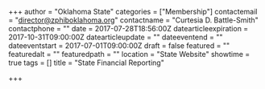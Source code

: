 +++
author = "Oklahoma State"
categories = ["Membership"]
contactemail = "director@zphiboklahoma.org"
contactname = "Curtesia D. Battle-Smith"
contactphone = ""
date = 2017-07-28T18:56:00Z
datearticleexpiration = 2017-10-31T09:00:00Z
datearticleupdate = ""
dateeventend = ""
dateeventstart = 2017-07-01T09:00:00Z
draft = false
featured = ""
featuredalt = ""
featuredpath = ""
location = "State Website"
showtime = true
tags = []
title = "State Financial Reporting"

+++